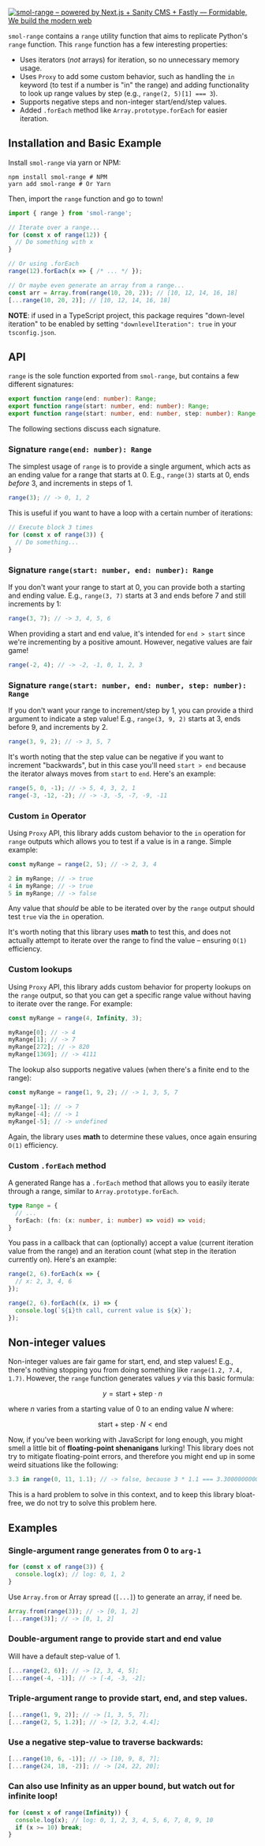 [![smol-range – powered by Next.js + Sanity CMS + Fastly — Formidable, We build the modern web](https://raw.githubusercontent.com/FormidableLabs/smol-range/main/smol-range-Hero.png)](https://formidable.com/open-source/)

`smol-range` contains a `range` utility function that aims to replicate Python's `range` function. This `range` function has a few interesting properties:

- Uses iterators (_not_ arrays) for iteration, so no unnecessary memory usage.
- Uses `Proxy` to add some custom behavior, such as handling the `in` keyword (to test if a number is "in" the range) and adding functionality to look up range values by step (e.g., `range(2, 5)[1] === 3`).
- Supports negative steps and non-integer start/end/step values.
- Added `.forEach` method like `Array.prototype.forEach` for easier iteration.

## Installation and Basic Example

Install `smol-range` via yarn or NPM:

```shell
npm install smol-range # NPM
yarn add smol-range # Or Yarn
```

Then, import the `range` function and go to town!

```ts
import { range } from 'smol-range';

// Iterate over a range...
for (const x of range(12)) {
  // Do something with x
}

// Or using .forEach
range(12).forEach(x => { /* ... */ });

// Or maybe even generate an array from a range...
const arr = Array.from(range(10, 20, 2)); // [10, 12, 14, 16, 18]
[...range(10, 20, 2)]; // [10, 12, 14, 16, 18]
```

**NOTE**: if used in a TypeScript project, this package requires "down-level iteration" to be enabled by setting `"downlevelIteration": true` in your `tsconfig.json`.

## API

`range` is the sole function exported from `smol-range`, but contains a few different signatures:

```ts
export function range(end: number): Range;
export function range(start: number, end: number): Range;
export function range(start: number, end: number, step: number): Range;
```

The following sections discuss each signature.

### Signature `range(end: number): Range`

The simplest usage of `range` is to provide a single argument, which acts as an ending value for a range that starts at 0. E.g., `range(3)` starts at 0, ends _before_ 3, and increments in steps of 1.

```ts
range(3); // -> 0, 1, 2
```

This is useful if you want to have a loop with a certain number of iterations:

```ts
// Execute block 3 times
for (const x of range(3)) {
  // Do something... 
}
```

### Signature `range(start: number, end: number): Range`

If you don't want your range to start at 0, you can provide both a starting and ending value. E.g., `range(3, 7)` starts at 3 and ends before 7 and still increments by 1:

```ts
range(3, 7); // -> 3, 4, 5, 6
```

When providing a start and end value, it's intended for `end > start` since we're incrementing by a positive amount. However, negative values are fair game!

```ts
range(-2, 4); // -> -2, -1, 0, 1, 2, 3
```

### Signature `range(start: number, end: number, step: number): Range`

If you don't want your range to increment/step by 1, you can provide a third argument to indicate a step value! E.g., `range(3, 9, 2)` starts at 3, ends before 9, and increments by 2.

```ts
range(3, 9, 2); // -> 3, 5, 7
```

It's worth noting that the step value can be negative if you want to increment "backwards", but in this case you'll need `start > end` because the iterator always moves from `start` to `end`. Here's an example:

```ts
range(5, 0, -1); // -> 5, 4, 3, 2, 1
range(-3, -12, -2); // -> -3, -5, -7, -9, -11
```

### Custom `in` Operator

Using `Proxy` API, this library adds custom behavior to the `in` operation for `range` outputs which allows you to test if a value is in a range. Simple example:

```ts
const myRange = range(2, 5); // -> 2, 3, 4

2 in myRange; // -> true
4 in myRange; // -> true
5 in myRange; // -> false
```

Any value that _should_ be able to be iterated over by the `range` output should test `true` via the `in` operation.

It's worth noting that this library uses **math** to test this, and does not actually attempt to iterate over the range to find the value – ensuring `O(1)` efficiency.

### Custom lookups

Using `Proxy` API, this library adds custom behavior for property lookups on the `range` output, so that you can get a specific range value without having to iterate over the range. For example:

```ts
const myRange = range(4, Infinity, 3);

myRange[0]; // -> 4
myRange[1]; // -> 7
myRange[272]; // -> 820
myRange[1369]; // -> 4111
```

The lookup also supports negative values (when there's a finite end to the range):

```ts
const myRange = range(1, 9, 2); // -> 1, 3, 5, 7

myRange[-1]; // -> 7
myRange[-4]; // -> 1
myRange[-5]; // -> undefined
```

Again, the library uses **math** to determine these values, once again ensuring `O(1)` efficiency. 

### Custom `.forEach` method

A generated Range has a `.forEach` method that allows you to easily iterate through a range, similar to `Array.prototype.forEach`.

```ts
type Range = {
  // ...
  forEach: (fn: (x: number, i: number) => void) => void;
}
```

You pass in a callback that can (optionally) accept a value (current iteration value from the range) and an iteration count (what step in the iteration currently on). Here's an example:

```ts
range(2, 6).forEach(x => {
  // x: 2, 3, 4, 6
});

range(2, 6).forEach((x, i) => {
  console.log(`${i}th call, current value is ${x}`);
});
```

## Non-integer values

Non-integer values are fair game for start, end, and step values! E.g., there's nothing stopping you from doing something like `range(1.2, 7.4, 1.7)`. However, the `range` function generates values $y$ via this basic formula:

$$y = \text{start} + \text{step} \cdot n$$

where $n$ varies from a starting value of $0$ to an ending value $N$ where:

$$\text{start} + \text{step} \cdot N \lt \text{end}$$

Now, if you've been working with JavaScript for long enough, you might smell a little bit of **floating-point shenanigans** lurking! This library does not try to mitigate floating-point errors, and therefore you might end up in some weird situations like the following:

```ts
3.3 in range(0, 11, 1.1); // -> false, because 3 * 1.1 === 3.3000000000000003 in JS
```

This is a hard problem to solve in this context, and to keep this library bloat-free, we do not try to solve this problem here.

## Examples

### Single-argument range generates from 0 to `arg-1`

```ts
for (const x of range(3)) {
  console.log(x); // log: 0, 1, 2
}
```

Use `Array.from` or Array spread (`[...]`) to generate an array, if need be.

```ts
Array.from(range(3)); // -> [0, 1, 2]
[...range(3)]; // -> [0, 1, 2]
```

### Double-argument range to provide start and end value

Will have a default step-value of 1.

```ts
[...range(2, 6)]; // -> [2, 3, 4, 5];
[...range(-4, -1)]; // -> [-4, -3, -2];
```

### Triple-argument range to provide start, end, and step values.

```ts
[...range(1, 9, 2)]; // -> [1, 3, 5, 7];
[...range(2, 5, 1.2)]; // -> [2, 3.2, 4.4];
```

### Use a negative step-value to traverse backwards:

```ts
[...range(10, 6, -1)]; // -> [10, 9, 8, 7];
[...range(24, 18, -2)]; // -> [24, 22, 20];
```

### Can also use Infinity as an upper bound, but watch out for infinite loop!

```ts
for (const x of range(Infinity)) {
  console.log(x); // log: 0, 1, 2, 3, 4, 5, 6, 7, 8, 9, 10 
  if (x >= 10) break;
}
```
